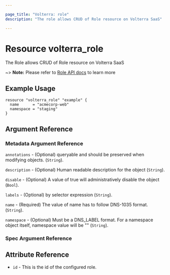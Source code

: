 ```yaml
---

page_title: "Volterra: role"
description: "The role allows CRUD of Role resource on Volterra SaaS"

---
```


Resource volterra_role
======================

The Role allows CRUD of Role resource on Volterra SaaS

~> **Note:** Please refer to [Role API docs](https://docs.cloud.f5.com/docs-v2/api/role) to learn more

Example Usage
-------------

```hcl
resource "volterra_role" "example" {
  name      = "acmecorp-web"
  namespace = "staging"
}

```

Argument Reference
------------------

### Metadata Argument Reference

`annotations` - (Optional) queryable and should be preserved when modifying objects. (`String`).

`description` - (Optional) Human readable description for the object (`String`).

`disable` - (Optional) A value of true will administratively disable the object (`Bool`).

`labels` - (Optional) by selector expression (`String`).

`name` - (Required) The value of name has to follow DNS-1035 format. (`String`).

`namespace` - (Optional) Must be a DNS_LABEL format. For a namespace object itself, namespace value will be "" (`String`).

### Spec Argument Reference

Attribute Reference
-------------------

-	`id` - This is the id of the configured role.
